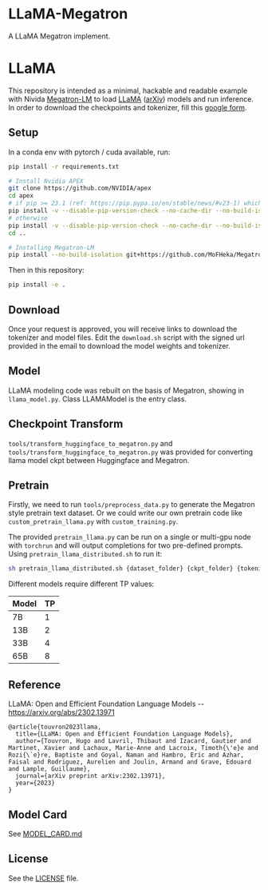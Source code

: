 # LLaMA-Megatron
A LLaMA Megatron implement.

# LLaMA 

This repository is intended as a minimal, hackable and readable example with Nivida [Megatron-LM](https://github.com/huggingface/Megatron-LM/tree/main) 
to load [LLaMA](https://ai.facebook.com/blog/large-language-model-llama-meta-ai/) ([arXiv](https://arxiv.org/abs/2302.13971v1)) models and run inference.
In order to download the checkpoints and tokenizer, fill this [google form](https://forms.gle/jk851eBVbX1m5TAv5).

## Setup

In a conda env with pytorch / cuda available, run:
```bash
pip install -r requirements.txt

# Install Nvidia APEX
git clone https://github.com/NVIDIA/apex
cd apex
# if pip >= 23.1 (ref: https://pip.pypa.io/en/stable/news/#v23-1) which supports multiple `--config-settings` with the same key... 
pip install -v --disable-pip-version-check --no-cache-dir --no-build-isolation --config-settings "--build-option=--cpp_ext" --config-settings "--build-option=--cuda_ext" ./
# otherwise
pip install -v --disable-pip-version-check --no-cache-dir --no-build-isolation --global-option="--cpp_ext" --global-option="--cuda_ext" ./
cd ..

# Installing Megatron-LM
pip install --no-build-isolation git+https://github.com/MoFHeka/Megatron-LM.git
```
Then in this repository:
```bash
pip install -e .
```

## Download

Once your request is approved, you will receive links to download the tokenizer and model files.
Edit the `download.sh` script with the signed url provided in the email to download the model weights and tokenizer.

## Model

LLaMA modeling code was rebuilt on the basis of Megatron, showing in `llama_model.py`. Class LLAMAModel is the entry class.

## Checkpoint Transform

`tools/transform_huggingface_to_megatron.py` and `tools/transform_huggingface_to_megatron.py` was provided for converting llama model ckpt between Huggingface and Megatron.

## Pretrain

Firstly, we need to run `tools/preprocess_data.py` to generate the Megatron style pretrain text dataset. Or we could write our own pretrain code like `custom_pretrain_llama.py` with `custom_training.py`.

The provided `pretrain_llama.py` can be run on a single or multi-gpu node with `torchrun` and will output completions for two pre-defined prompts. Using `pretrain_llama_distributed.sh` to run it:
```bash
sh pretrain_llama_distributed.sh {dataset_folder} {ckpt_folder} {tokenizer_model} {tensorboard_folder} {tensor_parallel_size} {pipeline_parallel_size} {number_of_nodes}
```

Different models require different TP values:

|  Model | TP |
|--------|----|
| 7B     | 1  |
| 13B    | 2  |
| 33B    | 4  |
| 65B    | 8  |

## Reference

LLaMA: Open and Efficient Foundation Language Models -- https://arxiv.org/abs/2302.13971

```
@article{touvron2023llama,
  title={LLaMA: Open and Efficient Foundation Language Models},
  author={Touvron, Hugo and Lavril, Thibaut and Izacard, Gautier and Martinet, Xavier and Lachaux, Marie-Anne and Lacroix, Timoth{\'e}e and Rozi{\`e}re, Baptiste and Goyal, Naman and Hambro, Eric and Azhar, Faisal and Rodriguez, Aurelien and Joulin, Armand and Grave, Edouard and Lample, Guillaume},
  journal={arXiv preprint arXiv:2302.13971},
  year={2023}
}
```

## Model Card
See [MODEL_CARD.md](MODEL_CARD.md)

## License
See the [LICENSE](LICENSE) file.
